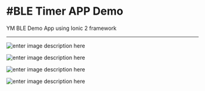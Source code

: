 #BLE Timer APP Demo 
===================

YM BLE Demo App using Ionic 2 framework 

----------
![enter image description here](http://i617.photobucket.com/albums/tt254/kris66_photo_photo/ble001.png)

![enter image description here](http://i617.photobucket.com/albums/tt254/kris66_photo_photo/ble002.png)

![enter image description here](http://i617.photobucket.com/albums/tt254/kris66_photo_photo/ble003.png)

![enter image description here](http://i617.photobucket.com/albums/tt254/kris66_photo_photo/ble004.png)